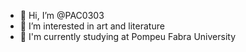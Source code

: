 - 👋 Hi, I’m @PAC0303
- 👀 I’m interested in art and literature
- 🌱 I'm currently studying at Pompeu Fabra University

<!---
PAC0303/PAC0303 is a ✨ special ✨ repository because its `README.md` (this file) appears on your GitHub profile.
You can click the Preview link to take a look at your changes.
--->
